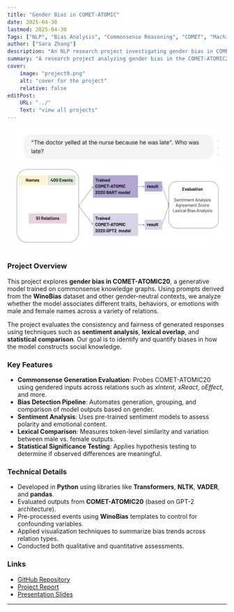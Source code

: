 ```yaml
---
title: "Gender Bias in COMET-ATOMIC"  
date: 2025-04-30  
lastmod: 2025-04-30  
Tags: ["NLP", "Bias Analysis", "Commonsense Reasoning", "COMET", "Machine Learning", "Gender Bias", "Python", "Jupyter Notebook"]  
author: ["Sara Zhang"]  
description: "An NLP research project investigating gender bias in COMET-ATOMIC20, a commonsense reasoning model. The study examines how male and female entities are treated differently by the model across various relations, and applies sentiment analysis, lexical comparison, and statistical evaluation to quantify bias."  
summary: "A research project analyzing gender bias in the COMET-ATOMIC20 commonsense knowledge model using Python. Explores differences in generated inferences based on gendered inputs using sentiment analysis and lexical methods."  
cover:  
    image: "project9.png"  
    alt: "cover for the project"  
    relative: false  
editPost:  
    URL: "../"  
    Text: "view all projects"  
---
```


<div align="center">
    <img src="project9.png" alt="cover for the project" width="600"/>
</div>

### Project Overview  
This project explores **gender bias in COMET-ATOMIC20**, a generative model trained on commonsense knowledge graphs. Using prompts derived from the **WinoBias** dataset and other gender-neutral contexts, we analyze whether the model associates different traits, behaviors, or emotions with male and female names across a variety of relations.

The project evaluates the consistency and fairness of generated responses using techniques such as **sentiment analysis**, **lexical overlap**, and **statistical comparison**. Our goal is to identify and quantify biases in how the model constructs social knowledge.

### Key Features  
- **Commonsense Generation Evaluation**: Probes COMET-ATOMIC20 using gendered inputs across relations such as *xIntent*, *xReact*, *oEffect*, and more.  
- **Bias Detection Pipeline**: Automates generation, grouping, and comparison of model outputs based on gender.  
- **Sentiment Analysis**: Uses pre-trained sentiment models to assess polarity and emotional content.  
- **Lexical Comparison**: Measures token-level similarity and variation between male vs. female outputs.  
- **Statistical Significance Testing**: Applies hypothesis testing to determine if observed differences are meaningful.  

### Technical Details  
- Developed in **Python** using libraries like **Transformers**, **NLTK**, **VADER**, and **pandas**.  
- Evaluated outputs from **COMET-ATOMIC20** (based on GPT-2 architecture).  
- Pre-processed events using **WinoBias** templates to control for confounding variables.  
- Applied visualization techniques to summarize bias trends across relation types.  
- Conducted both qualitative and quantitative assessments.  

### Links  
- [GitHub Repository](https://github.com/saraz9/gender-bias-comet-atomic)
- [Project Report](report.pdf)  
- [Presentation Slides](slides.pdf)

---

